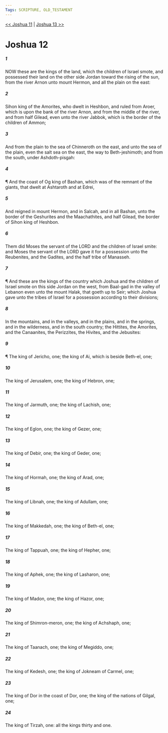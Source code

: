 ```yaml
---
Tags: SCRIPTURE, OLD_TESTAMENT
---
```


[<< Joshua 11](OLD_TESTAMENT/06_Joshua/Joshua_11.md) | [Joshua 13 >>](OLD_TESTAMENT/06_Joshua/Joshua_13.md)

# Joshua 12

##### 1
 NOW these are the kings of the land, which the children of Israel smote, and possessed their land on the other side Jordan toward the rising of the sun, from the river Arnon unto mount Hermon, and all the plain on the east:
##### 2
 Sihon king of the Amorites, who dwelt in Heshbon, and ruled from Aroer, which is upon the bank of the river Arnon, and from the middle of the river, and from half Gilead, even unto the river Jabbok, which is the border of the children of Ammon;
##### 3
 And from the plain to the sea of Chinneroth on the east, and unto the sea of the plain, even the salt sea on the east, the way to Beth-jeshimoth; and from the south, under Ashdoth-pisgah:
##### 4
 ¶ And the coast of Og king of Bashan, which was of the remnant of the giants, that dwelt at Ashtaroth and at Edrei,
##### 5
 And reigned in mount Hermon, and in Salcah, and in all Bashan, unto the border of the Geshurites and the Maachathites, and half Gilead, the border of Sihon king of Heshbon.
##### 6
 Them did Moses the servant of the LORD and the children of Israel smite: and Moses the servant of the LORD gave it for a possession unto the Reubenites, and the Gadites, and the half tribe of Manasseh.
##### 7
 ¶ And these are the kings of the country which Joshua and the children of Israel smote on this side Jordan on the west, from Baal-gad in the valley of Lebanon even unto the mount Halak, that goeth up to Seir; which Joshua gave unto the tribes of Israel for a possession according to their divisions;
##### 8
 In the mountains, and in the valleys, and in the plains, and in the springs, and in the wilderness, and in the south country; the Hittites, the Amorites, and the Canaanites, the Perizzites, the Hivites, and the Jebusites:
##### 9
 ¶ The king of Jericho, one; the king of Ai, which is beside Beth-el, one;
##### 10
 The king of Jerusalem, one; the king of Hebron, one;
##### 11
 The king of Jarmuth, one; the king of Lachish, one;
##### 12
 The king of Eglon, one; the king of Gezer, one;
##### 13
 The king of Debir, one; the king of Geder, one;
##### 14
 The king of Hormah, one; the king of Arad, one;
##### 15
 The king of Libnah, one; the king of Adullam, one;
##### 16
 The king of Makkedah, one; the king of Beth-el, one;
##### 17
 The king of Tappuah, one; the king of Hepher, one;
##### 18
 The king of Aphek, one; the king of Lasharon, one;
##### 19
 The king of Madon, one; the king of Hazor, one;
##### 20
 The king of Shimron-meron, one; the king of Achshaph, one;
##### 21
 The king of Taanach, one; the king of Megiddo, one;
##### 22
 The king of Kedesh, one; the king of Jokneam of Carmel, one;
##### 23
 The king of Dor in the coast of Dor, one; the king of the nations of Gilgal, one;
##### 24
 The king of Tirzah, one: all the kings thirty and one.
